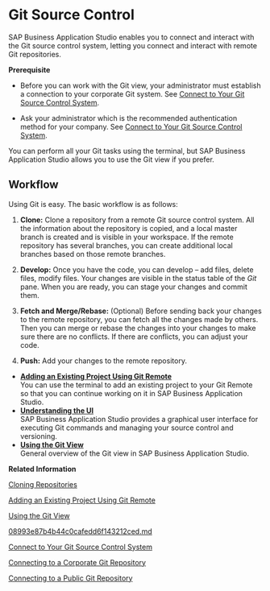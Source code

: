 <!-- loio9689c07b64364bbea43725dad9f27320 -->

# Git Source Control

SAP Business Application Studio enables you to connect and interact with the Git source control system, letting you connect and interact with remote Git repositories.

**Prerequisite**

-   Before you can work with the Git view, your administrator must establish a connection to your corporate Git system. See [Connect to Your Git Source Control System](Connect_to_Your_Git_Source_Control_System_e7a42bc.md).

-   Ask your administrator which is the recommended authentication method for your company. See [Connect to Your Git Source Control System](Connect_to_Your_Git_Source_Control_System_e7a42bc.md).


You can perform all your Git tasks using the terminal, but SAP Business Application Studio allows you to use the Git view if you prefer.



<a name="loio9689c07b64364bbea43725dad9f27320__section_bgs_x2d_vnb"/>

## Workflow

Using Git is easy. The basic workflow is as follows:

1.  **Clone:** Clone a repository from a remote Git source control system. All the information about the repository is copied, and a local master branch is created and is visible in your workspace. If the remote repository has several branches, you can create additional local branches based on those remote branches.

2.  **Develop:** Once you have the code, you can develop – add files, delete files, modify files. Your changes are visible in the status table of the *Git* pane. When you are ready, you can stage your changes and commit them.

3.  **Fetch and Merge/Rebase:** \(Optional\) Before sending back your changes to the remote repository, you can fetch all the changes made by others. Then you can merge or rebase the changes into your changes to make sure there are no conflicts. If there are conflicts, you can adjust your code.

4.  **Push:** Add your changes to the remote repository.


-   **[Adding an Existing Project Using Git Remote](Adding_an_Existing_Project_Using_Git_Remote_0930e56.md)**  
You can use the terminal to add an existing project to your Git Remote so that you can continue working on it in SAP Business Application Studio.
-   **[Understanding the UI](Understanding_the_UI_d14646a.md)**  
SAP Business Application Studio provides a graphical user interface for executing Git commands and managing your source control and versioning.
-   **[Using the Git View](Using_the_Git_View_265962e.md)**  
General overview of the Git view in SAP Business Application Studio.

**Related Information**  


[Cloning Repositories](Cloning_Repositories_7a68bfa.md)

[Adding an Existing Project Using Git Remote](Adding_an_Existing_Project_Using_Git_Remote_0930e56.md)

[Using the Git View](Using_the_Git_View_265962e.md)

[08993e87b4b44c0cafedd6f143212ced.md](08993e87b4b44c0cafedd6f143212ced.md)

[Connect to Your Git Source Control System](Connect_to_Your_Git_Source_Control_System_e7a42bc.md)

[Connecting to a Corporate Git Repository](Connecting_to_a_Corporate_Git_Repository_d54ddfc.md)

[Connecting to a Public Git Repository](Connecting_to_a_Public_Git_Repository_a47db8b.md)


